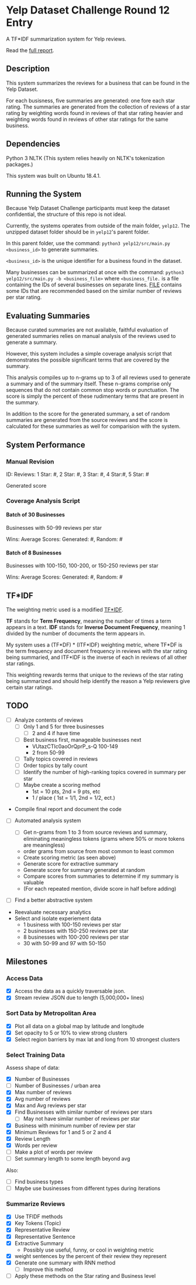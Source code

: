 # Yelp Dataset Challenge Round 12 Entry

A TF\*IDF summarization system for Yelp reviews.

Read the [full report](report.md).

## Description

This system summarizes the reviews for a business that can be found in the Yelp Dataset.

For each busisness, five summaries are generated: one fore each star rating. The summaries are generated from the collection of reviews of a star rating by weighting words found in reviews of that star rating heavier and weighting words found in reviews of other star ratings for the same business.

## Dependencies

Python 3
NLTK (This system relies heavily on NLTK's tokenization packages.)

This system was built on Ubuntu 18.4.1.

## Running the System

Because Yelp Dataset Challenge participants must keep the dataset confidential, the structure of this repo is not ideal.

Currently, the systems operates from outside of the main folder, `yelp12`. The unzipped dataset folder should be in `yelp12`'s parent folder.

In this parent folder, use the command:
`python3 yelp12/src/main.py <business_id>` 
to generate summaries.

`<business_id>` is the unique identifier for a business found in the dataset.

Many businesses can be summarized at once with the command:
`python3 yelp12/src/main.py -b <business_file>`
where `<business_file.` is a file containing the IDs of several businesses on separate lines. [FILE](recommended_businesses.txt) contains some IDs that are recommended based on the similar number of reviews per star rating.

## Evaluating Summaries

Because curated summaries are not available, faithful evaluation of generated summaries relies on manual analysis of the reviews used to generate a summary.

However, this system includes a simple coverage analysis script that demonstrates the possible significant terms that are covered by the summary.

This analysis compiles up to n-grams up to 3 of all reviews used to generate a summary and of the summary itself. These n-grams comprise only sequences that do not contain common stop words or punctuation. The score is simply the percent of these rudimentary terms that are present in the summary.

In addition to the score for the generated summary, a set of random summaries are generated from the source reviews and the score is calculated for these summaries as well for comparision with the system.

## System Performance

### Manual Revision

ID: 
Reviews: 1 Star: #, 2 Star: #, 3 Star: #, 4 Star:#, 5 Star: #

Generated score

### Coverage Analysis Script

#### Batch of 30 Businesses

Businesses with 50-99 reviews per star

Wins:
Average Scores: Generated: #, Random: #

#### Batch of 8 Businesses

Businesses with 100-150, 100-200, or 150-250 reviews per star

Wins:
Average Scores: Generated: #, Random: #

## TF\*IDF

The weighting metric used is a modified [TF\*IDF](https://en.wikipedia.org/wiki/Tf%E2%80%93idf).

**TF** stands for **Term Frequency**, meaning the number of times a term appears in a text. **IDF** stands for **Inverse Document Frequency**, meaning 1 divided by the number of documents the term appears in.

My system uses a (TF\*DF) \* (ITF\*IDF) weighting metric, where TF\*DF is the term frequency and document frequency in reviews with the star rating being summaried, and ITF\*IDF is the inverse of each in reviews of all other star ratings.

This weighting rewards terms that unique to the reviews of the star rating being summarized and should help identify the reason a Yelp reviewers give certain star ratings.

## TODO

* [ ] Analyze contents of reviews
  * [ ] Only 1 and 5 for three businesses
  	* [ ] 2 and 4 if have time
  * [ ] Best business first, manageable businesses next
  	* VUtazCTIc0aoOrQprP_s-Q 100-149
  	* 2 from 50-99
  * [ ] Tally topics covered in reviews
  * [ ] Order topics by tally count
  * [ ] Identify the number of high-ranking topics covered in summary per star
  * [ ] Maybe create a scoring method 
  	* 1st = 10 pts, 2nd = 9 pts, etc
  	* 1 / place ( 1st = 1/1, 2nd = 1/2, ect.)
* Compile final report and document the code

* [ ] Automated analysis system
  * [ ] Get n-grams from 1 to 3 from source reviews and summary, eliminating meaningless tokens (grams where 50% or more tokens are meaningless) 
  * order grams from source from most common to least common
  * Create scoring metric (as seen above)
  * Generate score for extractive summary
  * Generate score for summary generated at random
  * Compare scores from summaries to determine if my summary is valuable
  * (For each repeated mention, divide score in half before adding)

* [ ] Find a better abstractive system

* Reevaluate necessary analytics
* Select and isolate experiement data
  * 1 business with 100-150 reviews per star
  * 2 businesses with 150-250 reviews per star
  * 8 businesses with 100-200 reviews per star
  * 30 with 50-99 and 97 with 50-150

## Milestones

### Access Data

* [x] Access the data as a quickly traversable json.
* [x] Stream review JSON due to length (5,000,000+ lines)

### Sort Data by Metropolitan Area

* [x] Plot all data on a global map by latitude and longitude
* [x] Set opacity to 5 or 10% to view strong clusters
* [x] Select region barriers by max lat and long from 10 strongest clusters

### Select Training Data

Assess shape of data:

* [x] Number of Businesses
* [ ] Number of Businesses / urban area
* [x] Max number of reviews
* [x] Avg number of reviews
* [x] Max and Avg reviews per star
* [x] Find Businesses with similar number of reviews per stars
  * [ ] May not have similar number of reviews per star
* [x] Business with minimum number of review per star
* [x] Minimum Reviews for 1 and 5 or 2 and 4
* [x] Review Length
* [x] Words per review
* [ ] Make a plot of words per review
* [ ] Set summary length to some length beyond avg

Also:

* [ ] Find business types
* [ ] Maybe use businesses from different types during iterations

### Summarize Reviews

* [x] Use TFIDF methods
* [x] Key Tokens (Topic)
* [x] Representative Review
* [x] Representative Sentence
* [x] Extractive Summary
  * Possibly use useful, funny, or cool in weighting metric
* [x] weight sentences by the percent of their review they represent
* [x] Generate one summary with RNN method
  * [ ] Improve this method

* [ ] Apply these methods on the Star rating and Business level
